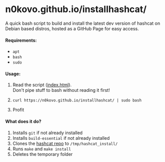 # n0kovo.github.io/installhashcat/
A quick bash script to build and install the latest dev version of hashcat on Debian based distros, hosted as a GitHub Page for easy access.

#### Requirements:
- `apt`
- `bash`
- `sudo`

#### Usage:
1) Read the script ([index.html](https://github.com/n0kovo/installhashcat/blob/main/index.html)).<br>
Don't pipe stuff to bash without reading it first!

2) `curl https://n0kovo.github.io/installhashcat/ | sudo bash`
3) Profit

#### What does it do?
1) Installs `git` if not already installed
2) Installs `build-essential` if not already installed
3) Clones the [hashcat repo]() to `/tmp/hashcat_install/`
4) Runs `make` and `make install`
5) Deletes the temporary folder
